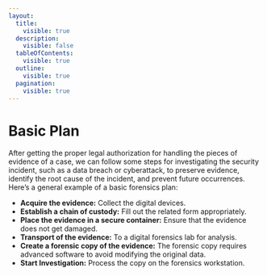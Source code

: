 ```yaml
---
layout:
  title:
    visible: true
  description:
    visible: false
  tableOfContents:
    visible: true
  outline:
    visible: true
  pagination:
    visible: true
---
```


# Basic Plan

After getting the proper legal authorization for handling the pieces of evidence of a case, we can follow some steps for investigating the security incident, such as a data breach or cyberattack, to preserve evidence, identify the root cause of the incident, and prevent future occurrences. Here’s a general example of a basic forensics plan:

* **Acquire the evidence:** Collect the digital devices.
* **Establish a chain of custody:** Fill out the related form appropriately.
* **Place the evidence in a secure container:** Ensure that the evidence does not get damaged.
* **Transport of the evidence:** To a digital forensics lab for analysis.
* **Create a forensic copy of the evidence:** The forensic copy requires advanced software to avoid modifying the original data.
* **Start Investigation:** Process the copy on the forensics workstation.
